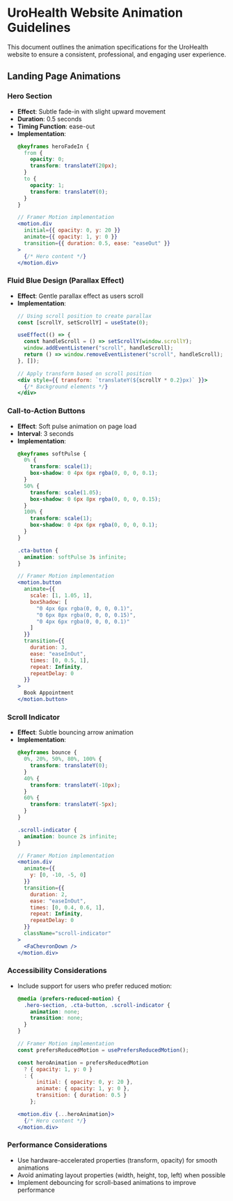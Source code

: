 # UroHealth Website Animation Guidelines

This document outlines the animation specifications for the UroHealth website to ensure a consistent, professional, and engaging user experience.

## Landing Page Animations

### Hero Section
- **Effect**: Subtle fade-in with slight upward movement
- **Duration**: 0.5 seconds
- **Timing Function**: ease-out
- **Implementation**:
  ```css
  @keyframes heroFadeIn {
    from {
      opacity: 0;
      transform: translateY(20px);
    }
    to {
      opacity: 1;
      transform: translateY(0);
    }
  }
  ```
  ```jsx
  // Framer Motion implementation
  <motion.div
    initial={{ opacity: 0, y: 20 }}
    animate={{ opacity: 1, y: 0 }}
    transition={{ duration: 0.5, ease: "easeOut" }}
  >
    {/* Hero content */}
  </motion.div>
  ```

### Fluid Blue Design (Parallax Effect)
- **Effect**: Gentle parallax effect as users scroll
- **Implementation**:
  ```jsx
  // Using scroll position to create parallax
  const [scrollY, setScrollY] = useState(0);
  
  useEffect(() => {
    const handleScroll = () => setScrollY(window.scrollY);
    window.addEventListener("scroll", handleScroll);
    return () => window.removeEventListener("scroll", handleScroll);
  }, []);
  
  // Apply transform based on scroll position
  <div style={{ transform: `translateY(${scrollY * 0.2}px)` }}>
    {/* Background elements */}
  </div>
  ```

### Call-to-Action Buttons
- **Effect**: Soft pulse animation on page load
- **Interval**: 3 seconds
- **Implementation**:
  ```css
  @keyframes softPulse {
    0% {
      transform: scale(1);
      box-shadow: 0 4px 6px rgba(0, 0, 0, 0.1);
    }
    50% {
      transform: scale(1.05);
      box-shadow: 0 6px 8px rgba(0, 0, 0, 0.15);
    }
    100% {
      transform: scale(1);
      box-shadow: 0 4px 6px rgba(0, 0, 0, 0.1);
    }
  }
  
  .cta-button {
    animation: softPulse 3s infinite;
  }
  ```
  ```jsx
  // Framer Motion implementation
  <motion.button
    animate={{
      scale: [1, 1.05, 1],
      boxShadow: [
        "0 4px 6px rgba(0, 0, 0, 0.1)",
        "0 6px 8px rgba(0, 0, 0, 0.15)",
        "0 4px 6px rgba(0, 0, 0, 0.1)"
      ]
    }}
    transition={{
      duration: 3,
      ease: "easeInOut",
      times: [0, 0.5, 1],
      repeat: Infinity,
      repeatDelay: 0
    }}
  >
    Book Appointment
  </motion.button>
  ```

### Scroll Indicator
- **Effect**: Subtle bouncing arrow animation
- **Implementation**:
  ```css
  @keyframes bounce {
    0%, 20%, 50%, 80%, 100% {
      transform: translateY(0);
    }
    40% {
      transform: translateY(-10px);
    }
    60% {
      transform: translateY(-5px);
    }
  }
  
  .scroll-indicator {
    animation: bounce 2s infinite;
  }
  ```
  ```jsx
  // Framer Motion implementation
  <motion.div
    animate={{
      y: [0, -10, -5, 0]
    }}
    transition={{
      duration: 2,
      ease: "easeInOut",
      times: [0, 0.4, 0.6, 1],
      repeat: Infinity,
      repeatDelay: 0
    }}
    className="scroll-indicator"
  >
    <FaChevronDown />
  </motion.div>
  ```

### Accessibility Considerations
- Include support for users who prefer reduced motion:
  ```css
  @media (prefers-reduced-motion) {
    .hero-section, .cta-button, .scroll-indicator {
      animation: none;
      transition: none;
    }
  }
  ```
  ```jsx
  // Framer Motion implementation
  const prefersReducedMotion = usePrefersReducedMotion();
  
  const heroAnimation = prefersReducedMotion
    ? { opacity: 1, y: 0 }
    : {
        initial: { opacity: 0, y: 20 },
        animate: { opacity: 1, y: 0 },
        transition: { duration: 0.5 }
      };
  
  <motion.div {...heroAnimation}>
    {/* Hero content */}
  </motion.div>
  ```

### Performance Considerations
- Use hardware-accelerated properties (transform, opacity) for smooth animations
- Avoid animating layout properties (width, height, top, left) when possible
- Implement debouncing for scroll-based animations to improve performance
